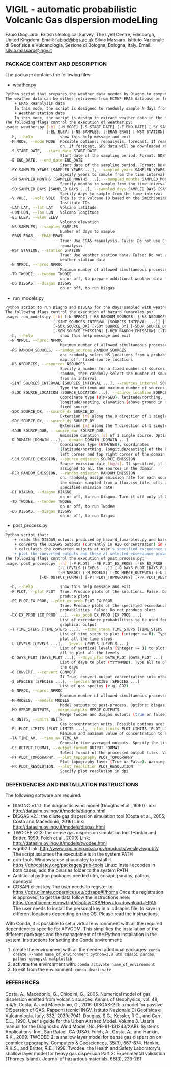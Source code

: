﻿# VIGIL - automatic probabilistic VolcanIc Gas dIspersion modeLling
Fabio Dioguardi. British Geological Survey, The Lyell Centre, Edinburgh, United Kingdom. Email: fabiod@bgs.ac.uk
Silvia Massaro. Istituto Nazionale di Geofisica e Vulcanologia, Sezione di Bologna, Bologna, Italy. Email: silvia.massaro@ingv.it

### PACKAGE CONTENT AND DESCRIPTION ###
The package contains the following files:

- weather.py

```bash
Python script that prepares the weather data needed by Diagno to compute the wind field for DISGAS. 
The weather data can be either retrieved from ECMWF ERA5 database or from time series of data from weather stations that are stored in files in the working folder.
	+ ERA5 Reanalysis data
	In this mode, the script is designed to randomly sample N days from a time interval defined by the user. The number of days N is also specified by the user in input. It is possible to retrieve date from one single day by setting the end date equal to the start date and the number of samples to 1
	+ Weather station data
	In this mode, the script is design to extract weather data in the time interval specified by the user from selected weather data file. The script reads the number of files, file location and name from weather_stations.txt; the file data should be stored in the folder weather_stations.
The following flags control the execution of weather.py:
usage: weather.py [-h] [-M MODE] [-S START_DATE] [-E END_DATE] [-SY SAMPLED_YEARS [SAMPLED_YEARS ...]] [-SM SAMPLED_MONTHS [SAMPLED_MONTHS ...]] [-SD SAMPLED_DAYS [SAMPLED_DAYS ...]] [-V VOLC] [-LAT LAT] [-LON LON]
                  [-EL ELEV] [-NS SAMPLES] [-ERA5 ERA5] [-WST STATION] [-N NPROC] [-TD TWODEE] [-DG DISGAS]
  -h, --help            show this help message and exit
  -M MODE, --mode MODE  Possible options: reanalysis, forecast. If reanalysis, either ERA5 or WST options should be
                        on. If forecast, GFS data will be downloaded and processed
  -S START_DATE, --start_date START_DATE
                        Start date of the sampling period. Format: DD/MM/YYYY
  -E END_DATE, --end_date END_DATE
                        Start date of the sampling period. Format: DD/MM/YYYY
  -SY SAMPLED_YEARS [SAMPLED_YEARS ...], --sampled_years SAMPLED_YEARS [SAMPLED_YEARS ...]
                        Specify years to sample from the time interval
  -SM SAMPLED_MONTHS [SAMPLED_MONTHS ...], --sampled_months SAMPLED_MONTHS [SAMPLED_MONTHS ...]
                        Specify months to sample from the time interval
  -SD SAMPLED_DAYS [SAMPLED_DAYS ...], --sampled_days SAMPLED_DAYS [SAMPLED_DAYS ...]
                        Specify days to sample from the time interval
  -V VOLC, --volc VOLC  This is the volcano ID based on the Smithsonian
                        Institute IDs
  -LAT LAT, --lat LAT   Volcano latitude
  -LON LON, --lon LON   Volcano longitude
  -EL ELEV, --elev ELEV
                        Volcano elevation
  -NS SAMPLES, --samples SAMPLES
                        Number of days to sample
  -ERA5 ERA5, --ERA5 ERA5
                        True: Use ERA5 reanalysis. False: Do not use ERA5
                        reanalysis
  -WST STATION, --station STATION
                        True: Use weather station data. False: Do not use
                        weather station data
  -N NPROC, --nproc NPROC
                        Maximum number of allowed simultaneous processes
  -TD TWODEE, --twodee TWODEE
                        on or off, to prepare additional weather data files for Twodee.
  -DG DISGAS, --disgas DISGAS
                        on or off, to run Disgas
```

- run_models.py

```bash
Python script to run Diagno and DISGAS for the days sampled with weather.py. 
The following flags control the execution of hazard_fumaroles.py:
usage: run_models.py [-h] [-N NPROC] [-RS RANDOM_SOURCES] [-NS NSOURCES]
                     [-SINT SOURCES_INTERVAL [SOURCES_INTERVAL ...]] [-SLOC SOURCE_LOCATION [SOURCE_LOCATION ...]]
                     [-SDX SOURCE_DX] [-SDY SOURCE_DY] [-SDUR SOURCE_DUR] [-D DOMAIN [DOMAIN ...]]
                     [-SEM SOURCE_EMISSION] [-RER RANDOM_EMISSION] [-TD TWODEE] [-DG DISGAS]
  -h, --help            show this help message and exit
  -N NPROC, --nproc NPROC
                        Maximum number of allowed simultaneous processes
  -RS RANDOM_SOURCES, --random_sources RANDOM_SOURCES
                        on: randomly select NS locations from a probability
                        map. off: fixed source locations
  -NS NSOURCES, --nsources NSOURCES
                        Specify a number for a fixed number of sources. If
                        random, then randomly select the number of sources
                        from an interval
  -SINT SOURCES_INTERVAL [SOURCES_INTERVAL ...], --sources_interval SOURCES_INTERVAL [SOURCES_INTERVAL ...]
                        Type the minimum and maximum number of sources
  -SLOC SOURCE_LOCATION [SOURCE_LOCATION ...], --source_location SOURCE_LOCATION [SOURCE_LOCATION ...]
                        Coordinate type (UTM/GEO), latitude/northing,
                        longitude/easting, elevation (above ground in m) of 1
                        fixed source
  -SDX SOURCE_DX, --source_dx SOURCE_DX
                        Extension [m] along the X direction of 1 single source. Option valid for Twodee only
  -SDY SOURCE_DY, --source_dy SOURCE_DY
                        Extension [m] along the Y direction of 1 single source. Option valid for Twodee only
  -SDUR SOURCE_DUR, --source_dur SOURCE_DUR
                        Emission duration [s] of 1 single source. Option valid for Twodee only
  -D DOMAIN [DOMAIN ...], --domain DOMAIN [DOMAIN ...]
                        Coordinates type (UTM/GEO), coordinates
                        (latitude/northing, longitude/easting) of the bottom
                        left corner and top right corner of the domain
  -SEM SOURCE_EMISSION, --source_emission SOURCE_EMISSION
                        Source emission rate [kg/s]. If specified, it is
                        assigned to all the sources in the domain
  -RER RANDOM_EMISSION, --random_emission RANDOM_EMISSION
                        on: randomly assign emission rate for each source in
                        the domain sampled from a flux.csv file. off: use
                        specified emission rate
  -DI DIAGNO, --diagno DIAGNO
                        on or off, to run Diagno. Turn it off only if Diagno has already been run
  -TD TWODEE, --twodee TWODEE
                        on or off, to run Twodee
  -DG DISGAS, --disgas DISGAS
                        on or off, to run Disgas
```

- post_process.py

```bash
Python script that:
	+ reads the DISGAS outputs produced by hazard_fumaroles.py and based on the list of days simulated, which is read from the file days_list.txt generated by hazard_fumaroles.txt
	+ converts the DISGAS outputs (currently in H2O concentration) in concentration of other gas species specified by the user in input and based on the gas species properties made available by the user in the file gas_properties.csv. The converted concentrations are stored in the folder simulation_converted
	+ calculates the converted outputs at user's specified exceedance probabilities, time steps and vertical levels; these are stored in the folder output_ecdf
	+ plot the converted outputs and those at selected exceedance probabilities at user's selectd time steps and vertical levels; the plots are stored in the folder graphical_outputs.
The following flags control the execution of post_process.py:
usage: post_process.py [-h] [-P PLOT] [-PE PLOT_EX_PROB] [-EX EX_PROB [EX_PROB ...]] [-T TIME_STEPS [TIME_STEPS ...]]
                       [-L LEVELS [LEVELS ...]] [-D DAYS_PLOT [DAYS_PLOT ...]] [-C CONVERT] [-S SPECIES [SPECIES ...]]
                       [-N NPROC] [-M MODELS] [-MO MERGE_OUTPUTS] [-U UNITS] [-PL PLOT_LIMITS [PLOT_LIMITS ...]] [-TA TIME_AV] 
		       [-OF OUTPUT_FORMAT] [-PT PLOT_TOPOGRAPHY] [-PR PLOT_RESOLUTION]

  -h, --help            show this help message and exit
  -P PLOT, --plot PLOT  True: Produce plots of the solutions. False: Do not
                        produce plots
  -PE PLOT_EX_PROB, --plot_ex_prob PLOT_EX_PROB
                        True: Produce plots of the specified exceedance
                        probabilities. False: Do not produce plots
  -EX EX_PROB [EX_PROB ...], --ex_prob EX_PROB [EX_PROB ...]
                        List of exceedance probabilities to be used for
                        graphical output
  -T TIME_STEPS [TIME_STEPS ...], --time_steps TIME_STEPS [TIME_STEPS ...]
                        List of time steps to plot (integer >= 0). Type all to
                        plot all the time steps
  -L LEVELS [LEVELS ...], --levels LEVELS [LEVELS ...]
                        List of vertical levels (integer >= 1) to plot. Type
                        all to plot all the levels
  -D DAYS_PLOT [DAYS_PLOT ...], --days_plot DAYS_PLOT [DAYS_PLOT ...]
                        List of days to plot (YYYYMMDD). Type all to plot all
                        the days
  -C CONVERT, --convert CONVERT
                        If True, convert output concentration into other species listed with the command -S (--species)
  -S SPECIES [SPECIES ...], --species SPECIES [SPECIES ...]
                        List of gas species (e.g. CO2)
  -N NPROC, --nproc NPROC
                        Maximum number of allowed simultaneous processes
  -M MODELS, --models MODELS
                        Model outputs to post-process. Options: disgas, twodee, all
  -MO MERGE_OUTPUTS, --merge_outputs MERGE_OUTPUTS
                        Merge Twodee and Disgas outputs (true or false)
  -U UNITS, --units UNITS
                        Gas concentration units. Possible options are: ppm, kg/m3
  -PL PLOT_LIMITS [PLOT_LIMITS ...], --plot_limits PLOT_LIMITS [PLOT_LIMITS ...]
                        Minimum and maximum value of concentration to display. If unspecified, they are obtained from all the outputs
  -TA TIME_AV, --time_av TIME_AV
                        Generate time-averaged outputs. Specify the time-averaging interval (in hours), or 0 for averaging over the whole duration
  -OF OUTPUT_FORMAT, --output_format OUTPUT_FORMAT
                        Select format of the processed output files. Valid options are: GRD
  -PT PLOT_TOPOGRAPHY, --plot_topography PLOT_TOPOGRAPHY
                        Plot topography layer (True or False). Warning, it can be time-consuming!
  -PR PLOT_RESOLUTION, --plot_resolution PLOT_RESOLUTION
                        Specify plot resolution in dpi
```

### DEPENDENCIES AND INSTALLATION INSTRUCTIONS ###
The following software are required:
- DIAGNO v1.1.1: the diagnostic wind model (Douglas et al., 1990)
  Link: http://datasim.ov.ingv.it/models/diagno.html
- DISGAS v2.1: the dilute gas dispersion simulation tool (Costa et al., 2005; Costa and Macedonio, 2016)
  Link: http://datasim.ov.ingv.it/models/disgas.html
- TWODEE v2.3: the dense gas dispersion simulation tool (Hankin and Britter, 1999; Folch et al., 2009)
  Link: http://datasim.ov.ingv.it/models/twodee.html 
- wgrib2
  Link: http://www.cpc.ncep.noaa.gov/products/wesley/wgrib2/ 
  The script assumes the executable is in the system PATH
- grib-tools
  Windows: use chocolatey to install it. https://chocolatey.org/packages/grib-tools
  Linux: Install eccodes
  In both cases, add the binaries folder to the system PATH
- Additional python packages needed
  utm, cdsapi, pandas, pathos, openpyxl
- CDSAPI client key
  The user needs to register to: https://cds.climate.copernicus.eu/cdsapp#!/home
  Once the registration is approved, to get the data follow the instructions here: https://confluence.ecmwf.int/display/CKB/How+to+download+ERA5
  The user needs to install the personal key in a .cdsapirc file, to save in different locations depending on the OS. Please read the instructions.

With Conda, it is possible to set a virtual environmnent with all the required dependencies specific for APVGDM. This simplifies the 
installation of the different packages and the management of the Python installation in the system.
Instructions for setting the Conda environment:
1) create the environment with all the needed additional packages:
	`conda create --name name_of_environment python=3.8 utm cdsapi pandas pathos openpyxl matplotlib`
2) activate the environment with:
	`conda activate name_of_environment`
3) to exit from the environment:
	`conda deactivate`

### REFERENCES ###
Costa, A., Macedonio, G., Chiodini, G., 2005. Numerical model of gas dispersion emitted from volcanic sources. Annals of Geophysics, vol. 48, n.4/5.
Costa, A. and Macedonio, G., 2016. DISGAS-2.0: a model for passive DISpersion of GAS. Rapporti tecnici INGV. Istituto Nazionale Di Geofisica e Vulcanologia, Italy, 332, 2039e7941.
Douglas, S.G., Kessler, R.C., and Carr, E.L., 1990. User's guide for the Urban Airshed Model. Volume 3. User's manual for the Diagnostic Wind Model (No. PB-91-131243/XAB). Systems Applications, Inc., San Rafael, CA (USA).
Folch, A., Costa, A., and Hankin, R.K., 2009. TWODEE-2: a shallow layer model for dense gas dispersion on complex topography. Computers & Geosciences, 35(3), 667-674.
Hankin, R.K.S., and Britter, R.E., 1999. Twodee: the Health and Safety Laboratory's shallow layer model for heavy gas dispersion Part 3: Experimental validation (Thorney Island). Journal of hazardous materials, 66(3), 239-261.
